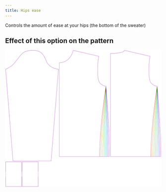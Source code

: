 ```yaml
---
title: Hips ease
---
```


Controls the amount of ease at your hips (the bottom of the sweater)

## Effect of this option on the pattern

![This image shows the effect of this option by superimposing several variants that have a different value for this option](sven_hipsease_sample.svg "Effect of this option on the pattern")
